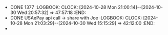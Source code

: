 - DONE 1377
  :LOGBOOK:
  CLOCK: [2024-10-28 Mon 21:00:14]--[2024-10-30 Wed 20:57:32] =>  47:57:18
  :END:
- DONE USAePay api call -> share with Joe
  :LOGBOOK:
  CLOCK: [2024-10-28 Mon 21:03:29]--[2024-10-30 Wed 15:15:29] =>  42:12:00
  :END:
-
